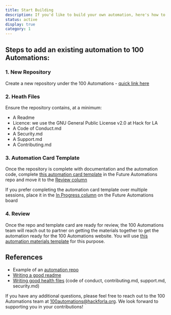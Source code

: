 ```yaml
---
title: Start Building
description: If you'd like to build your own automation, here's how to get started
status: active
display: true
category: 1
---
```


## Steps to add an existing automation to 100 Automations:

### 1. New Repository
Create a new repository under the 100 Automations - [quick link here](https://github.com/organizations/100Automations/repositories/new)

### 2. Heath Files
Ensure the repository contains, at a minimum:
- A Readme
- Licence: we use the GNU General Public License v2.0 at Hack for LA
- A Code of Conduct.md
- A Security.md
- A Support.md
- A Contributing.md

### 3. Automation Card Template
Once the repository is complete with documentation and the automation code, complete [this automation card template](https://github.com/100Automations/futureautomations/issues/new?assignees=&labels=documentation%2C+review&template=-automation-proposal.md&title=%5BAutomation+Name%5D+Proposal) in the Future Automations repo and move it to the [Review column](https://github.com/100Automations/futureautomations/projects/1#column-9876980)

If you prefer completing the automation card template over multiple sessions, place it in the [In Progress column](https://github.com/100Automations/futureautomations/projects/1#column-9876974) on the Future Automations board

### 4. Review
Once the repo and template card are ready for review, the 100 Automations team will reach out to partner on getting the materials together to get the automation ready for the 100 Automations website. You will use [this automation materials template](https://github.com/100Automations/futureautomations/issues/new?assignees=&labels=documentation%2C+good+first+issue&template=create-automation-card-for--automation-name-.md&title=Create+automation+card+for+%5Bautomation+name%5D) for this purpose.


## References ##
- Example of an [automation repo](https://github.com/100Automations/true-github-contributors)
- [Writing a good readme](/Website/guides/creating-good-readmes-for-automations.html)
- [Writing good health files](/Website/guides/community-support-for-automations.html) (code of conduct, contributing.md, support.md, security.md)


If you have any additional questions, please feel free to reach out to the 100 Automations team at 100automations@hackforla.org. We look forward to supporting you in your contributions!
